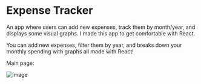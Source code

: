 # Expense Tracker

An app where users can add new expenses, track them by month/year, and displays some visual graphs. 
I made this app to get comfortable with React.

You can add new expenses, filter them by year, and breaks down your monthly spending with graphs all made with React!

Main page:

![image](https://user-images.githubusercontent.com/30759829/170611635-d19523cd-ceee-4cae-962b-ddf92172292d.png)


